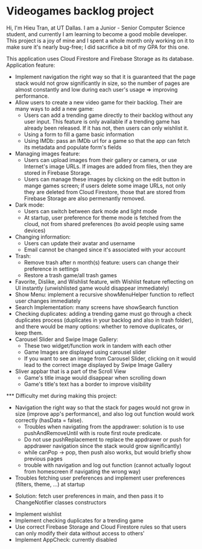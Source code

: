 # Videogames backlog project

Hi, I'm Hieu Tran, at UT Dallas. I am a Junior - Senior Computer Science student, and currently I am learning to become a good mobile developer.
This project is a joy of mine and I spent a whole month only working on it to make sure it's nearly bug-free; I did sacrifice a bit of my GPA for this one.

This application uses Cloud Firestore and Firebase Storage as its database.
Application feature:
- Implement navigation the right way so that it is guaranteed that the page stack would not grow significantly in size, so the number of pages are almost constantly and low during each user's usage => improving performance.
- Allow users to create a new video game for their backlog. Their are many ways to add a new game:
  + Users can add a trending game directly to their backlog without any user input. This feature is only available if a trending game has already been released. If it has not, then users can only wishlist it.
  + Using a form to fill a game basic information
  + Using IMDb: pass an IMDb url for a game so that the app can fetch its metadata and populate form's fields
- Managing images feature:
  + Users can upload images from their gallery or camera, or use Internet's image URLs. If images are added from files, then they are stored in Firebase Storage.
  + Users can manage these images by clicking on the edit button in mange games screen; if users delete some image URLs, not only they are deleted from Cloud Firestore, those that are stored from Firebase Storage are also permenantly removed.
- Dark mode:
  + Users can switch between dark mode and light mode
  + At startup, user preference for theme mode is fetched from the cloud, not from shared preferences (to avoid people using same devices)
- Changing information:
  + Users can update their avatar and username
  + Email cannot be changed since it's associated with your account
- Trash:
  + Remove trash after n month(s) feature: users can change their preference in settings
  + Restore a trash game/all trash games
- Favorite, Dislike, and Wishlist feature, with Wishlist feature reflecting on UI instantly (unwishlisted game would disappear immediately)
- Show Menu: implement a recursive showMenuHelper function to reflect user changes immediately
- Search Implementation: many screens have showSearch function
- Checking duplicates: adding a trending game must go through a check duplicates process (duplicates in your backlog and also in trash folder), and there would be many options: whether to remove duplicates, or keep them.
- Carousel Slider and Swipe Image Gallery:
  + These two widget/function work in tandem with each other
  + Game Images are displayed using carousel slider
  + If you want to see an image from Carousel Slider, clicking on it would lead to the correct image displayed by Swipe Image Gallery
- Sliver appbar that is a part of the Scroll View
  + Game's title image would disappear when scrolling down
  + Game's title's text has a border to improve visibility


*** Difficulty met during making this project:
- Navigation the right way so that the stack for pages would not grow in size (improve app's performance), and also log out function would work correctly (hasData = false).
  + Troubles when navigating from the appdrawer: solution is to use pushAndRemoveUntil with is route first route predicate.
  + Do not use pushReplacement to replace the appdrawer or push for appdrawer navigation since the stack would grow significantly)
  + while canPop -> pop, then push also works, but would briefly show previous pages
  + trouble with navigation and log out function (cannot actually logout from homescreen if navigating the wrong way)
 - Troubles fetching user preferences and implement user preferences (filters, theme, ...) at startup
  + Solution: fetch user preferences in main, and then pass it to ChangeNotifier classes constructors
 - Implement wishlist
 - Implement checking duplicates for a trending game
 - Use correct Firebase Storage and Cloud Firestore rules so that users can only modify their data without access to others'
 - Implement AppCheck: currently disabled


